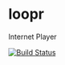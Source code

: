 
# loopr
Internet Player 


[![Build Status](https://travis-ci.org/Borderlines/loopr.svg?branch=master)](https://travis-ci.org/Borderlines/loopr)
